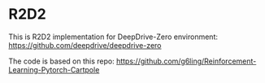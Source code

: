 # R2D2

This is R2D2 implementation for DeepDrive-Zero environment: https://github.com/deepdrive/deepdrive-zero

The code is based on this repo:
https://github.com/g6ling/Reinforcement-Learning-Pytorch-Cartpole 